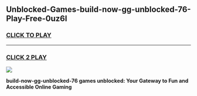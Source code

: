 
## Unblocked-Games-build-now-gg-unblocked-76-Play-Free-0uz6l
<h3>
<a href="https://premium76.site?title=build-now-gg-unblocked-76&ref=10A">CLICK TO PLAY</a></h3>
<hr>

<h3>
<a href="https://premium76.site?title=build-now-gg-unblocked-76&ref=10A">CLICK 2 PLAY</a>
  
</h3>

<a href="https://premium76.site?title=build-now-gg-unblocked-76&ref=10A"><img src="https://clearcache.store/games.png"></a>


**build-now-gg-unblocked-76 games unblocked: Your Gateway to Fun and Accessible Online Gaming**
